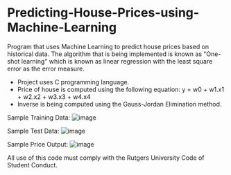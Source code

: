 # Predicting-House-Prices-using-Machine-Learning
Program that uses Machine Learning to predict house prices based on historical data. The algorithm that is being implemented is known as "One-shot learning" which is known as linear regression with the least square error as the error measure.

* Project uses C programming language.
* Price of house is computed using the following equation: y = w0 + w1.x1 + w2.x2 + w3.x3 + w4.x4
* Inverse is being computed using the Gauss-Jordan Elimination method.

Sample Training Data:
![image](https://user-images.githubusercontent.com/39894720/48307600-5608d880-e51e-11e8-903c-550f576e3394.png)

Sample Test Data: 
![image](https://user-images.githubusercontent.com/39894720/48307606-805a9600-e51e-11e8-8fbe-6155486ede5d.png)

Sample Price Output:
![image](https://user-images.githubusercontent.com/39894720/48307608-8f414880-e51e-11e8-9b5b-938b43a7c121.png)


All use of this code must comply with the Rutgers University Code of Student Conduct.





